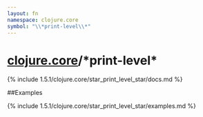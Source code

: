 ```yaml
---
layout: fn
namespace: clojure.core
symbol: "\\*print-level\\*"
---
```


# [clojure.core](../)/\*print-level\*

{% include 1.5.1/clojure.core/star_print_level_star/docs.md %}

##Examples

{% include 1.5.1/clojure.core/star_print_level_star/examples.md %}

